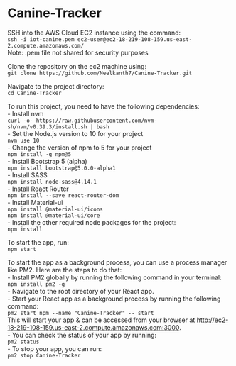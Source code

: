 # Canine-Tracker

SSH into the AWS Cloud EC2 instance using the command:  
    `ssh -i iot-canine.pem ec2-user@ec2-18-219-108-159.us-east-2.compute.amazonaws.com/`  
Note: .pem file not shared for security purposes  

Clone the repository on the ec2 machine using:  
    `git clone https://github.com/Neelkanth7/Canine-Tracker.git`  

Navigate to the project directory:  
    `cd Canine-Tracker`  

To run this project, you need to have the following dependencies:  
    - Install nvm  
        `curl -o- https://raw.githubusercontent.com/nvm-sh/nvm/v0.39.3/install.sh | bash`  
    - Set the Node.js version to 10 for your project   
        `nvm use 10`  
    - Change the version of npm to 5 for your project  
        `npm install -g npm@5`  
    - Install Bootstrap 5 (alpha)  
        `npm install bootstrap@5.0.0-alpha1`  
    - Install SASS  
        `npm install node-sass@4.14.1`  
    - Install React Router  
        `npm install --save react-router-dom`  
    - Install Material-ui  
        `npm install @material-ui/icons`  
        `npm install @material-ui/core`  
    - Install the other required node packages for the project:  
        `npm install`  

To start the app, run:  
        `npm start`  

To start the app as a background process, you can use a process manager like PM2. Here are the steps to do that:  
    - Install PM2 globally by running the following command in your terminal:  
        `npm install pm2 -g`  
    - Navigate to the root directory of your React app.  
    - Start your React app as a background process by running the following command:  
        `pm2 start npm --name "Canine-Tracker" -- start`  
    This will start your app & can be accessed from your browser at http://ec2-18-219-108-159.us-east-2.compute.amazonaws.com:3000.  
    - You can check the status of your app by running:  
        `pm2 status`  
    - To stop your app, you can run:  
        `pm2 stop Canine-Tracker`  






